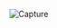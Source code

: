 ![Capture](https://user-images.githubusercontent.com/33928040/76993432-d80adc00-6972-11ea-8693-6a7adb5ad86d.PNG)
